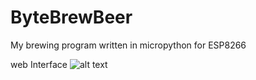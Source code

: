 # ByteBrewBeer
My brewing program written in micropython for ESP8266

web Interface
![alt text](https://github.com/yasen4u/ByteBrewBeer/blob/master/img/gui.png)
